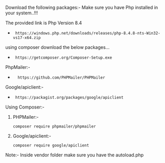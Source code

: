 Download the following packages:- 
Make sure you have Php installed in your system..!!!  

   The provided link is Php Version 8.4 
   *      https://windows.php.net/downloads/releases/php-8.4.8-nts-Win32-vs17-x64.zip

using composer download the below packages... 
*      https://getcomposer.org/Composer-Setup.exe
PhpMailer:-
*       https://github.com/PHPMailer/PHPMailer
Google/apiclient:-
*      https://packagist.org/packages/google/apiclient

Using Composer:-     
1. PHPMailer:-
   
       composer require phpmailer/phpmailer
3. Google/apiclient:-  
      
       composer require google/apiclient
      
Note:- Inside vendor folder make sure you have the autoload.php
